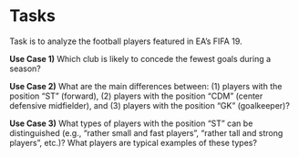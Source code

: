 # Tasks
Task is to analyze the football players featured in EA’s FIFA 19.

**Use Case 1)** Which club is likely to concede the fewest goals during a season?

**Use Case 2)** What are the main differences between: (1) players with the position “ST” (forward), (2) players with the position “CDM” (center defensive midfielder), and (3) players with the position “GK” (goalkeeper)?

**Use Case 3)** What types of players with the position “ST” can be distinguished (e.g., “rather small and fast players”, “rather tall and strong players”, etc.)? What players are typical examples of these types?


